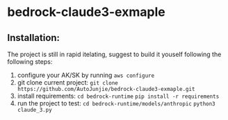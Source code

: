 # bedrock-claude3-exmaple


## Installation:
The project is still in rapid itelating, suggest to build it youself following the following steps:

1. configure your AK/SK by running  `aws configure`
2. git clone current project: `git clone https://github.com/AutoJunjie/bedrock-claude3-exmaple.git`
3. install requirements:
    `cd bedrock-runtime`
    `pip install -r requirements`
4. run the project to test:
    `cd bedrock-runtime/models/anthropic`
    `python3 claude_3.py`

